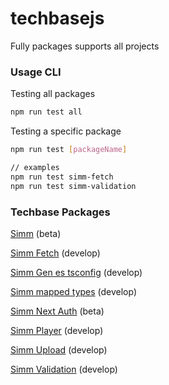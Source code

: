 # techbasejs
Fully packages supports all projects

### Usage CLI
Testing all packages
```sh
npm run test all
```

Testing a specific package
```sh
npm run test [packageName]

// examples
npm run test simm-fetch
npm run test simm-validation

```

### Techbase Packages

[Simm](/packages/simm) (beta)

[Simm Fetch](/packages/simm-fetch/) (develop)

[Simm Gen es tsconfig](/packages/simm-gen-es-tsconfig/) (develop)

[Simm mapped types](/packages/simm-mapped-types/) (develop)

[Simm Next Auth](/packages/simm-next-auth/) (beta)

[Simm Player](/packages/simm-player/) (develop)

[Simm Upload](/packages/simm-upload/) (develop)

[Simm Validation](/packages/simm-validation/) (develop)